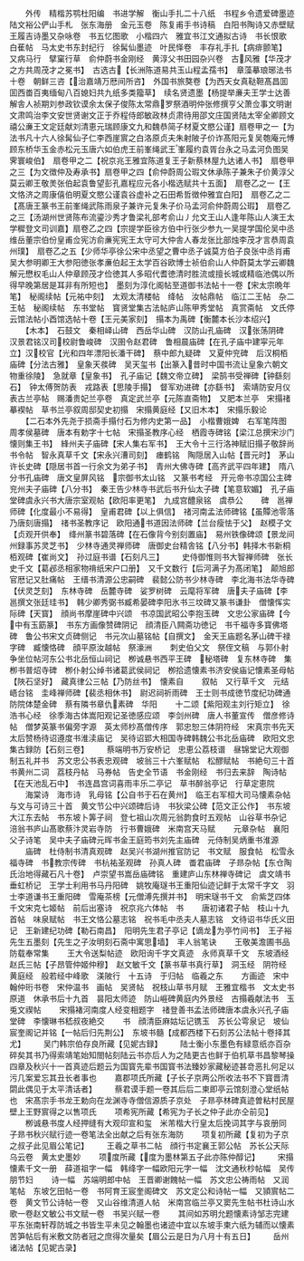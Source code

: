 <!-- { "loadSidebar": true } -->
　　外传　精楷苏鹗杜阳编　书进学解　衡山手扎二十八纸　书程乡令遗爱碑墨迹　陆文裕公俨山手札　张东海册　金元玉卷　陈复甫手书诗稿　白阳书陶诗又赤壁赋　王履吉诗墨又杂咏卷　书五忆图歌　小楷四六　雅宜书江文通拟古诗　书长恨歌　白萑帖　马太史书东封纪行　徐髯仙墨迹　叶民怿卷　丰存礼手扎【病痱颤笔】　又病马行　擘窠行草　俞仲蔚书金刚经　黄淳父书田园杂兴卷　古风雅【华茂才之方共周茂才之冕书】　古选古【长洲陈道易共玉山程孟孺书】　章藻摹琅琊法书十卷　朝鲜三咨【治嘉靖万厯间所咨】　外国书旅獒卷【为西天女真鞑靼髙昌囬囬西畨百夷缅甸八百媳妇共九纸多类籀草】　续名贤遗墨【杨提举亷夫王学士达善解舎人祯期刘参政钦谟余太保子俊陈太常鼎罗祭酒明仲张修撰亨父萧佥事文明谢文肃鸣治李文安世贤谢文正于乔程侍郎敏政林贞肃待用邵文庄国贤陆太宰全卿顾文禧公亷王文定廷献刘清恵元瑞顾康文九和魏恭简子材夏文愍公谨】扇卷甲之一【为法书凡十六人徐髯仙子仁李西崖賔之白洛原贞夫朱射陂子价诈髙阳元复吴匏庵元愽顾东桥华玉金赤松元玉唐六如伯虎王前峯绳武王峯履约袁胥台永之马孟河负图吴霁寰峻伯】　扇卷甲之二【祝京兆王雅宜陈道复王子新蔡林屋九达诸人书】　扇卷甲之三【为文徴仲及寿承书】扇卷甲之四【俞仲蔚周公瑕文休承陈子兼朱子价黄淳父莫云卿王敬羙张伯起袁鲁望彭孔嘉程应元各小楷选赋共十五面】　扇卷乙之一【王文恪济之周康僖伯明夏文愍公谨袁谷虚补之石田希哲徴仲雅宜白阳】　扇卷乙之二【髙唐王篆书王前峯绳武陈雨泉子兼许元复朱子价马孟河俞仲蔚周公瑕】　扇卷乙之三【汤湖州世贤陈布流鎏沙秀才鲁梁礼部考俞山丿允文王山人逢年陈山人演王太学穉登文司训嘉】扇卷乙之四【宗提学臣徐方伯中行张少参九一吴提学国伦吴中丞维岳董宗伯份皇甫佥宪汸俞亷宪宪王太守可大仲舎人春龙张比部烛李茂才言恭周袁州璞】　扇卷乙之五【少师华亭徐公宋中丞望之曹中丞子诚莫方伯子良张中丞肖甫吴大参明卿王大参阳徳张孝亷伯起王太学百谷欧博士祯伯俞山人仲蔚莫太学云卿魏解元懋权毛山人仲章顾茂才俭徳其人多昭代耆徳清时胜流或擅长城或精临池偶以所得早晚第居是耳非有所短也】　墨刻为淳化阁帖至道御书法帖十一卷【宋太宗晩年笔】　秘阁续帖【元祐中刻】　太观太清楼帖　绛帖　汝帖鼎帖　临江二王帖　杂二王帖　秘阁续帖　东书堂帖　寳贤堂集古法帖庐山陈甲秀堂帖　真赏斋帖　文氏停云馆法帖小酉馆选帖十卷【王元美家刻】　搨本为禹碑【衡麓本长沙本绍兴】
　　【木本】　石鼓文　秦相峄山碑　西岳华山碑　汉防山孔庙碑　汉张荡阴碑　汉景君铭汉司校尉鲁峻碑　汉圉令赵君碑　鲁相晨庙碑【在孔子庙中建寜元年立】汉校官【光和四年漂阳长潘干碑】　蔡中郎九疑碑　又夏仲兖碑　后汉桐栢庙碑【分法古雅】　皇象天彂碑　吴天玺书【出篆入昔时中国书流让皇象六朝文物重徐陵】　急就章【皇象书】　孔子庙记【魏文帝立碑】　梁鹄书受禅碑【钟繇刻石】　钟太傅贺防表　戎路表【思陵手搨】　督军劝进碑【亦繇书】　索靖防安月仪表古兰亭帖　赐潘贵妃兰亭卷　真定武兰亭【元陈直斋物】　又肥本兰亭　宋搨禇摹褉帖　草书兰亭叙周邸契史初搨　宋搨黄庭经【又旧木本】　宋搨乐毅论
　　【二石本外先尧于损斋手搨付石为修内史第一品】　小楷曹娥婢　右军笔阵图　周孝侯墓碑　唐本有勅字十七帖　宋搨圣教序心经　栖霞寺碑铭【梁江总撰宋沙门懐则集王书】　綘州夫子庙碑【宋人集右军书】　王大令十三行洛神赋旧搨子敬辞尚书令帖　智永真草千文【宋永兴漕司刻】　瘗鹤铭　陶隠居入山帖【晋元时】　茅山许长史碑【隠居书首一行余文为弟子书】　青州大佛寺碑【高齐武平四年建】　隋八分书孔庙碑　唐文皇屏风铭　宗御书太山铭　又篆书考经　开元帝书凉国公主碑　兖州夫子庙碑【八分书】　秦王告少林寺书武后书升仙太子碑【笔意软媚】　孔子庙堂碑虞永兴书大唐宗室观帖【欧阳率更笔】　九成宫醴泉铭　虞恭公
　　碑　邕禅师碑【化度最小不易得】　皇甫君碑【以上俱信】　禇河南孟法师碑铭【虽贉池零落乃唐刻唐搨】　禇书圣教序记　欧阳通书道因法师碑【兰台瘦怯于父】　赵模子文【贞观开供奉】　绛州篆书碧落碑【在石像背今别刻置庙】　易州铁像碑颂【景龙间州録事苏灵芝书】　少林寺通灵禅师碑　唐御史台精舎铭【八分书】韩择木书新桐栢观碑【崔尚文】　孙过庭书谱【石刻凡三】
　　史侍御惟则书大智禅师碑　张长史千文【葛邲丞相家物禙纸宋户口册】　又千文数行【后河满子为髙闭笔】　颠旭郎官厯记又肚痛帖　王缙书清源公忠嗣碑　裴懿公防书少林寺碑　李北海书法华寺碑【伏灵芝刻】　东林寺碑　岳麓寺碑　娑罗树碑　云麾将军碑　唐夫子庙碑【李邕撰文张廷珪书】　韩少卿秀弼书臧希晏碑李阳氷书三坟碑又篆书谦卦　僧懐恽实际碑【天寳】　顔尚书摩崖碑中兴颂　书凉国武昭公李抱玉碑　文忠公家庙碑【今中有玉筯篆】　书东方画像赞碑阴记　顔清臣八闗斋功徳记　书千福寺多寳佛塔碑　鲁公书宋文贞碑侧记　书元次山墓铭帖【自撰文】　金天王庙题名茅山碑干禄字碑　臧懐恪碑　顔平原汝越帖　祭濠洲
　　刺史伯父文　祭侄文稿　与郭仆射争坐位帖河东公书北岳恒山祠记　栁诚悬书西平王碑　秘塔碑　复东林寺碑　集栁书普炤寺碑　栁仆射公绰书诸葛武侯祠记　栁拾遗懐素书济安侯庙记懐素圣母帖【陜石坚好】　藏真律公三帖【乃防丝书】　懐素自
　　叙帖　又行草千文　元结峿台铭　圭峰禅师碑【裴丞相休书】　尉迟祠祈雨碑　王士则书成徳节度纪功碑通防院体楚金碑　蔡有隣书章仇素碑　华阳
　　十二颂【紫阳观主刘行矩立】　徐浩书心经　徐季海古体嵩阳观记圣徳感应颂　李剑州碑　唐人书董宣传　僧彦修诗帖　僧梦英篆书偏旁字源　英太师杪髙僧传序　郭忠恕三体阴符经　宋真宗书先天太后赞杨待诏遵度书淮渎庙记　吴待诏郢大相国寺碑韩魏公书北岳庙碑　欧阳文忠集古録防【石刻三卷】
　　蔡端明书万安桥记　忠恵公荔枝谱　昼锦堂记大观御制五礼并书　苏文忠公书表忠观碑　坡翁三十六峯赋帖　松醪赋帖　书絶句三十首　书黄州二词　荔枝丹帖　马券帖　告史全节语　书金刚经　书归去来辞　陶诗帖【在天池乱石中】　书连昌宫词喜雨丰乐二亭记　草书醉翁亭记　行草定恵院
　　海棠诗　海市诗　乳母铭【公自书于石在黄州】　临王右军桓大司马懐素杂帖　与文与可诗三十首　黄文节公中兴颂碑后诗　书狄梁公碑【范文正公作】　书东坡大江东去帖　书东坡卜筭子祠　登七祖山次周元翁韵食时五观帖　山谷草书杂记　涪翁书庐山髙歌蔡汴灵岩寺防　行书曹娥碑　米南宫天马赋
　　元章杂帖　襄阳父子诗笔　吴中夫子庙碑元晖书金王庭筠书刘先主庙碑　元侍制吴炳重书淮源
　　庙碑　杜侍制书清真观碑　赵吴兴书湖州推官防记　书文赋　服食帖　松雪永福寺碑　书教宗传碑　书杭祐圣观碑　孙真人碑　畨君庙碑　子昻杂帖【东仓陶氏治地得藏石凡十卷】　卢崇望书嵩岳庙碑铭　重建庐山东林禅寺碑记　虞文靖书垂虹桥记　王学士利用书马丹阳碑　姚牧庵璲书王重阳仙迹记鲜于太常千字文　羽士李道谦书王重阳碑　雪庵茶榜【元僧溥先撰并书】　明宋璲书千文　俞紫芝四体千文宋克七姬帖　前后出塞诗　祝京兆六体帖　书
　　唐初诸君子帖　枝山十九首帖　味泉赋帖　书王文恪公墓志铭　祝书毛中丞夫人墓志铭　文待诏书华氏义田记　王新建纪功碑【勒石南昌】　阳明先生君子亭记【谪龙为亭竹间书】　王子裕先生五墨刻【先生之子汝明刻石斋中寓思墙】　丰人翁笔诀
　　王敬美澹圃书品防载奉常集
　　王大令送梨帖迹　欧阳询千字文真迹　永师真草千文　东坡酒经　赵氏三帖【子昂管仲姬仲穆】　赵文敏千文【篆书草书真行草】　洞玉经　阴符经　黄庭经　般若经中峰歌　渼陂行　十五诗　于归帖　临羲之东
　　方画迹　宋中翰仲珩书卷　宋仲温书　画帖　吴贤帖　祝枝山草书月赋　王雅宜楷书　文太史书原道　休承书后十九首　昙阳太师迹　防山崕碑黄庭内外景经　古搨羲献法书　玉兎文禊帖
　　宋搨褚河南度人经变相题字　禇登善书孟法师碑唐本虞永兴孔子庙堂碑　李懐琳书嵇叔夜絶交
　　书　顔清臣麻姑坛记镌玉　苏长公雩泉记　坡仙宸奎阁记并铭【一帖后归先荆公】　东坡书髓【成都西楼下石刻苏公法帖十卷择其尤】
　　吴门韩宗伯存良所藏【见妮古録】
　　陆士衡小东墨色有緑意纸亦百杂碎矣其书乃得索靖笔始知閤帖刻陆云书亦后人为之陆更古也鲜于伯机草书昌黎琴操四章及秋兴十一首真迹后题云为国寳先辈书国寳书法臻妙家藏秘迹甚竒恶扎何足以污几案爱忘其丑长者事也
　　嘉郡项氏所藏【子长子京两公所收法书不下寳晋清閟此偶见于太平清话者】
　　蔡君谟手题一卷其后后二柬即亭云馆刻澄心堂纸帖也　宋髙宗手书龙王勅向在龙渊寺寺僧信源质子京处　子昻亭林碑真迹曽粘村民屋壁上王野賔得之以售项氏
　　项希宪所藏【希宪为子长之仲子此亦仝前见】
　　栁诚悬书度人经押缝有大观印宣和玺　米芾楷大行皇太后挽词其字与哀册同　子昻书秋兴赋行迹一卷笔法全出献之后有张东海防
　　项复初所藏【复初为子京之叔子此见眉公笔记】
　　王羲之草书二帖　顔行书定襄王郭公帖　苏长公天际乌云卷　黄太史墨妙
　　项度所藏【度为墨林第五子此亦陈仲醇记】
　　宋搨懐素千文一册　薛道祖字一幅　韩绛字一幅欧阳元字一幅　沈文通秋杪帖幅　吴传朋节妇
　　诗一幅　苏端明郎中帖　王晋卿谢餽帖一幅　苏文忠公祷雨帖　又润笔帖　东坡乞田帖一卷　书阿育王宸奎阁碑文　苏文定公和诗帖一幅　又頴賔帖二卷　黄文节公诗帖一卷　又山谷维清道人帖　米南宫临兰亭又窦先生帖书杜诗山水歌一卷赵文敏公书文赋一卷　书吴兴赋一卷
　　其间如苏明允题懐素诗邹志完建平东张南轩荐防城之书皆生平未见之翰墨也诸迹中宜以东坡手柬六纸为辅而以懐素苦笋帖后有米敷文防者冠之庶得次量矣【眉公云是日为八月十有五日】
　　岳州诸法帖【见妮古录】
